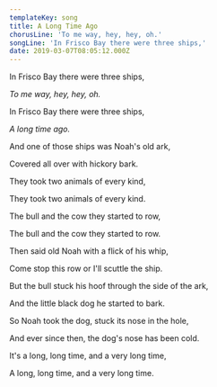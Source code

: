 ```yaml
---
templateKey: song
title: A Long Time Ago
chorusLine: 'To me way, hey, hey, oh.'
songLine: 'In Frisco Bay there were three ships,'
date: 2019-03-07T08:05:12.000Z
---
```

In Frisco Bay there were three ships,

_To me way, hey, hey, oh._

In Frisco Bay there were three ships,

_A long time ago._

And one of those ships was Noah's old ark,

Covered all over with hickory bark.

They took two animals of every kind,

They took two animals of every kind.

The bull and the cow they started to row,

The bull and the cow they started to row.

Then said old Noah with a flick of his whip,

Come stop this row or I'll scuttle the ship.

But the bull stuck his hoof through the side of the ark,

And the little black dog he started to bark.

So Noah took the dog, stuck its nose in the hole,

And ever since then, the dog's nose has been cold.

It's a long, long time, and a very long time,

A long, long time, and a very long time.

